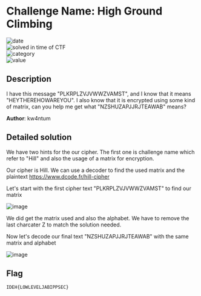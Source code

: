 # Challenge Name: High Ground Climbing


![date](https://img.shields.io/badge/date-26.02.2023-brightgreen.svg)  
![solved in time of CTF](https://img.shields.io/badge/solved-in%20time%20of%20CTF-brightgreen.svg)   
![category](https://img.shields.io/badge/category-Cryptography-blueviolet.svg)   
![value](https://img.shields.io/badge/value-100-blue.svg)  


## Description

I have this message "PLKRPLZVJVWWZVAMST", and I know that it means "HEYTHEREHOWAREYOU". I also know that it is encrypted using some kind of matrix, can you help me get what "NZSHUZAPJJRJTEAWAB" means?

**Author**: kw4ntum

## Detailed solution 

We have two hints for the our cipher. The first one is challenge name which refer to "Hill" and also the usage of a matrix for encryption. 

Our cipher is Hill. We can use a decoder to find the used matrix and the plaintext https://www.dcode.fr/hill-cipher 

Let's start with the first cipher text "PLKRPLZVJVWWZVAMST" to find our matrix 

![image](https://user-images.githubusercontent.com/72421091/221590078-a30c501c-5fbd-4048-9251-f1db839da67a.png)

We did get the matrix used and also the alphabet. We have to remove the last charcater Z to match the solution needed.

Now let's decode our final text "NZSHUZAPJJRJTEAWAB" with the same matrix and alphabet  

![image](https://user-images.githubusercontent.com/72421091/221591444-1c869d39-e951-47c9-ba97-0179faeb0631.png)

## Flag

```
IDEH{LOWLEVELJABIPPSEC}
```
